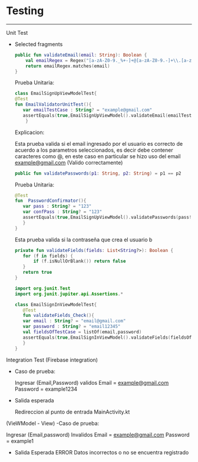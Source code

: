 # Testing
--------
Unit Test
  - Selected fragments 
     
     
    ```kotlin
    public fun validateEmail(email: String): Boolean {
        val emailRegex = Regex("[a-zA-Z0-9._%+-]+@[a-zA-Z0-9.-]+\\.[a-zA-Z]{2,}")
        return emailRegex.matches(email)
    }
    ```

    Prueba Unitaria:

     ```kotlin
     class EmailSignUpViewModelTest{
     @Test
     fun EmailValidatorUnitTest(){
        var emailTestCase : String? = "example@gmail.com"
        assertEquals(true,EmailSignUpViewModel().validateEmail(emailTestCase!!))
         }
     ```
     Explicacion:
 
     Esta prueba valida si el email ingresado por el usuario es correcto de acuerdo a los parametros seleccionados, es decir debe contener caracteres como @, en este caso en particular se hizo uso del email 
     example@gmail.com (Valido correctamente)



     ```kotlin
     public fun validatePasswords(p1: String, p2: String) = p1 == p2
     ```

     
     Prueba Unitaria:
    
     ```kotlin
     @Test
     fun  PasswordConfirmator(){
        var pass : String? = "123"
        var confPass : String? = "123"
        assertEquals(true,EmailSignUpViewModel().validatePasswords(pass!!,confPass!!))
        }
     }
     ```

    Esta prueba valida si la contraseña que crea el usuario b

     ```kotlin
     private fun validateFields(fields: List<String?>): Boolean {
        for (f in fields) {
            if (f.isNullOrBlank()) return false
        }
        return true
     }
     ```

     ```kotlin
     import org.junit.Test
     import org.junit.jupiter.api.Assertions.*

     class EmailSignInViewModelTest{
        @Test
        fun validateFields_Check(){
        var email : String? = "email@gmail.com"
        var password : String? = "email12345"
        val fieldsOfTestCase = listOf(email,password)
        assertEquals(true,EmailSignInViewModel().validateFields(fieldsOfTestCase))
        }
     }
     ```

     
     
Integration Test
  (Firebase integration)
  - Caso de prueba:
    
     Ingresar (Email,Password) validos
     Email = example@gmail.com
     Password = example1234

  - Salida esperada

    Redireccion al punto de entrada MainActivity.kt

    
   (VieWModel - View)
   -Caso de prueba:

   Ingresar (Email,password) Invalidos
   Email = example@gmail.com
   Password = example1

   - Salida Esperada
   ERROR Datos incorrectos o no se encuentra registrado

  

     

         


         
